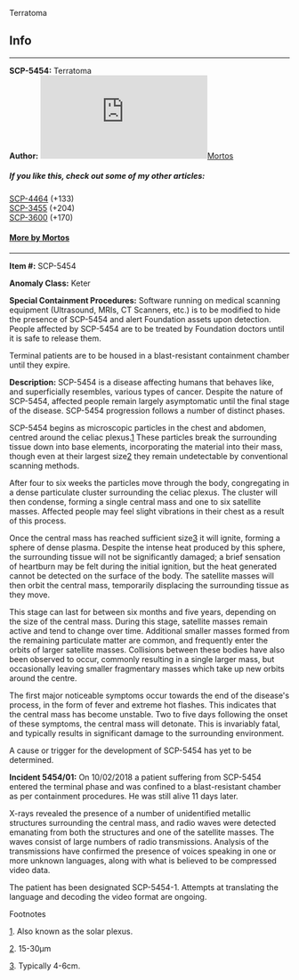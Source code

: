 Terratoma

Info
----

* * *

**SCP-5454:** Terratoma  
**Author:** [![Mortos](http://www.wikidot.com/avatar.php?userid=1705184&amp;size=small&amp;timestamp=1600621094)](http://www.wikidot.com/user:info/mortos)[Mortos](http://www.wikidot.com/user:info/mortos)

##### If you like this, check out some of my other articles:

[SCP-4464](/scp-4464) (+133)  
[SCP-3455](/scp-3455) (+204)  
[SCP-3600](/scp-3600) (+170)

#### [More by Mortos](/mortos-author-page)

* * *

**Item #:** SCP-5454

**Anomaly Class:** Keter

**Special Containment Procedures:** Software running on medical scanning equipment (Ultrasound, MRIs, CT Scanners, etc.) is to be modified to hide the presence of SCP-5454 and alert Foundation assets upon detection. People affected by SCP-5454 are to be treated by Foundation doctors until it is safe to release them.

Terminal patients are to be housed in a blast-resistant containment chamber until they expire.

**Description:** SCP-5454 is a disease affecting humans that behaves like, and superficially resembles, various types of cancer. Despite the nature of SCP-5454, affected people remain largely asymptomatic until the final stage of the disease. SCP-5454 progression follows a number of distinct phases.

SCP-5454 begins as microscopic particles in the chest and abdomen, centred around the celiac plexus.[1](javascript:;) These particles break the surrounding tissue down into base elements, incorporating the material into their mass, though even at their largest size[2](javascript:;) they remain undetectable by conventional scanning methods.

After four to six weeks the particles move through the body, congregating in a dense particulate cluster surrounding the celiac plexus. The cluster will then condense, forming a single central mass and one to six satellite masses. Affected people may feel slight vibrations in their chest as a result of this process.

Once the central mass has reached sufficient size[3](javascript:;) it will ignite, forming a sphere of dense plasma. Despite the intense heat produced by this sphere, the surrounding tissue will not be significantly damaged; a brief sensation of heartburn may be felt during the initial ignition, but the heat generated cannot be detected on the surface of the body. The satellite masses will then orbit the central mass, temporarily displacing the surrounding tissue as they move.

This stage can last for between six months and five years, depending on the size of the central mass. During this stage, satellite masses remain active and tend to change over time. Additional smaller masses formed from the remaining particulate matter are common, and frequently enter the orbits of larger satellite masses. Collisions between these bodies have also been observed to occur, commonly resulting in a single larger mass, but occasionally leaving smaller fragmentary masses which take up new orbits around the centre.

The first major noticeable symptoms occur towards the end of the disease's process, in the form of fever and extreme hot flashes. This indicates that the central mass has become unstable. Two to five days following the onset of these symptoms, the central mass will detonate. This is invariably fatal, and typically results in significant damage to the surrounding environment.

A cause or trigger for the development of SCP-5454 has yet to be determined.

**Incident 5454/01:** On 10/02/2018 a patient suffering from SCP-5454 entered the terminal phase and was confined to a blast-resistant chamber as per containment procedures. He was still alive 11 days later.

X-rays revealed the presence of a number of unidentified metallic structures surrounding the central mass, and radio waves were detected emanating from both the structures and one of the satellite masses. The waves consist of large numbers of radio transmissions. Analysis of the transmissions have confirmed the presence of voices speaking in one or more unknown languages, along with what is believed to be compressed video data.

The patient has been designated SCP-5454-1. Attempts at translating the language and decoding the video format are ongoing.

Footnotes

[1](javascript:;). Also known as the solar plexus.

[2](javascript:;). 15-30μm

[3](javascript:;). Typically 4-6cm.